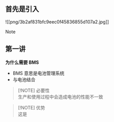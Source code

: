 ## 首先是引入  
![[png/3b2af831bfc9eec0f45836855d107a2.jpg]] 
> [!NOTE]
> 

## 第一讲
**为什么需要 BMS**  
- BMS 意思是电池管理系统
- 与电池结合  

> [!NOTE] 必要性  
> 生产和使用过程中会造成电池的性能不一致  

> [!NOTE] 优势  
> 这是 

